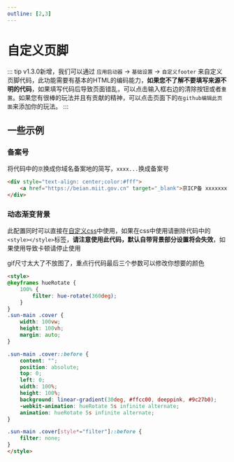 ```yaml
---
outline: [2,3]
---
```


# 自定义页脚

::: tip 
v1.3.0新增，我们可以通过 `应用启动器` -> `基础设置` -> `自定义footer` 来自定义页脚代码，此功能需要有基本的HTML的编码能力，**如果您不了解不要填写来源不明的代码**，如果填写代码后导致页面错乱，可以点击输入框右边的清除按钮或者`重置`。如果您有很棒的玩法并且有贡献的精神，可以点击页面下的`在github编辑此页面`来添加你的玩法。
:::

## 一些示例

### 备案号
将代码中的`京`换成你域名备案地的简写，`xxxx...`换成备案号
```html
<div style="text-align: center;color:#fff">
    <a href="https://beian.miit.gov.cn" target="_blank">京ICP备 xxxxxxxxxx号</a>
</div>
```

### 动态渐变背景

<div class="tip custom-block">

此配置同时可以直接在[自定义css](../advanced/custom_js_css.md)中使用，如果在css中使用请删除代码中的`<style></style>`标签，**请注意使用此代码，默认自带背景部分设置将会失效**，如果使用导致卡顿请停止使用

</div>

gif尺寸太大了不放图了，重点行代码最后三个参数可以修改你想要的颜色

```html {20}
<style>
@keyframes hueRotate {
    100% {
        filter: hue-rotate(360deg);
    }
}
.sun-main .cover {
    width: 100vw;
    height: 100vh;
    margin: auto;
}

.sun-main .cover::before {
    content: "";
    position: absolute;
    top: 0;
    left: 0;
    width: 100%;
    height: 100%;
    background: linear-gradient(30deg, #ffcc00, deeppink, #9c27b0);
    -webkit-animation: hueRotate 5s infinite alternate;
    animation: hueRotate 5s infinite alternate;
}

.sun-main .cover[style*="filter"]::before {
    filter: none;
}
</style>
```